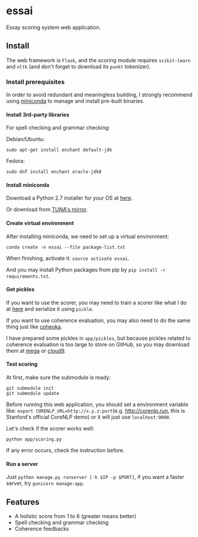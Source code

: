 # essai

Essay scoring system web application.

## Install

The web framework is `Flask`, and the scoring module requires `scikit-learn` and `nltk` (and don't forget to download its `punkt` tokenizer).

### Install prerequisites

In order to avoid redundant and meaningless building, I strongly recommend using [miniconda](http://conda.pydata.org/miniconda.html) to manage and install pre-built binaries.

#### Install 3rd-party libraries

For spell checking and grammar checking:

Debian/Ubuntu:

```
sudo apt-get install enchant default-jdk
```

Fedora:

```
sudo dnf install enchant oracle-jdk8
```

#### Install miniconda

Download a Python 2.7 installer for your OS at [here](http://conda.pydata.org/miniconda.html).

Or download from [TUNA's mirror](https://mirrors.tuna.tsinghua.edu.cn/anaconda/miniconda/).

#### Create virtual environment

After installing miniconda, we need to set up a virtual environment:

`conda create -n essai --file package-list.txt`

When finishing, activate it: `source activate essai`.

And you may install Python packages from pip by `pip install -r requirements.txt`.

#### Get pickles
If you want to use the scorer, you may need to train a scorer like what I do at [here](https://gist.github.com/kigawas/fbc016a1dce54a8b398d) and serialize it using `pickle`.

If you want to use coherence evaluation, you may also need to do the same thing just like [coheoka](https://github.com/kigawas/coheoka).

I have prepared some pickles in `app/pickles`, but because pickles related to coherence evaluation is too large to store on GitHub, so you may download them at [mega](https://mega.nz/#F!QZ0GhD5Z!geSL2jDD9tQF_Sma1CYnvQ) or [cloud9](https://preview.c9users.io/babykiss4ever/python-flask/Flask/essai/app/pickles/).

#### Test scoring
At first, make sure the submodule is ready:
```
git submodule init
git submodule update
```

Before running this web application, you should set a environment variable like: `export CORENLP_URL=http://x.y.z:port`(e.g. http://corenlp.run, this is Stanford's official CoreNLP demo) or it will just use `localhost:9000`.

Let's check if the scorer works well:
```
python app/scoring.py
```
If any error occurs, check the instruction before. 

#### Run a server

Just `python manage.py runserver [-h $IP -p $PORT]`, if you want a faster server, try `gunicorn manage:app`.

## Features

- A holistic score from 1 to 6 (greater means better)
- Spell checking and grammar checking
- Coherence feedbacks
